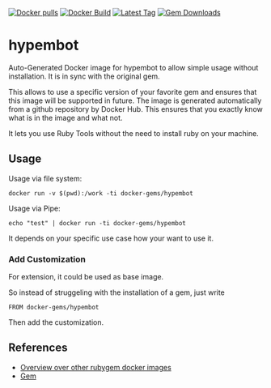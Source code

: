[![Docker pulls](https://img.shields.io/docker/pulls/rubygem/hypembot.svg)](https://hub.docker.com/r/rubygem/hypembot/)
[![Docker Build](https://img.shields.io/docker/automated/rubygem/hypembot.svg)](https://hub.docker.com/r/rubygem/hypembot/)
[![Latest Tag](https://img.shields.io/github/tag/docker-rubygem/hypembot.svg)](https://hub.docker.com/r/rubygem/hypembot/)
[![Gem Downloads](https://img.shields.io/gem/dt/hypembot.svg)](https://rubygems.org/gems/hypembot/)
# hypembot

Auto-Generated Docker image for hypembot to allow simple usage without installation.
It is in sync with the original gem.

This allows to use a specific version of your favorite gem and ensures that this image will be supported in future.
The image is generated automatically from a github repository by Docker Hub.
This ensures that you exactly know what is in the image and what not.

It lets you use Ruby Tools without the need to install ruby on your machine.

## Usage

Usage via file system:

`docker run -v $(pwd):/work -ti docker-gems/hypembot`

Usage via Pipe:

`echo "test" | docker run -ti docker-gems/hypembot`

It depends on your specific use case how your want to use it.

### Add Customization

For extension, it could be used as base image.

So instead of struggeling with the installation of a gem, just write

`FROM docker-gems/hypembot`

Then add the customization.

## References

 - [Overview over other rubygem docker images](https://github.com/thinkbot/docker-rubygem)
 - [Gem](https://rubygems.org/gems/hypembot/)
